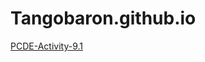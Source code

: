 # Tangobaron.github.io

<p><a href="https://github.com/Tangobaron/PCDE-Activity-9.1" title="PCDE-Activity-9.1">PCDE-Activity-9.1</a></p>
